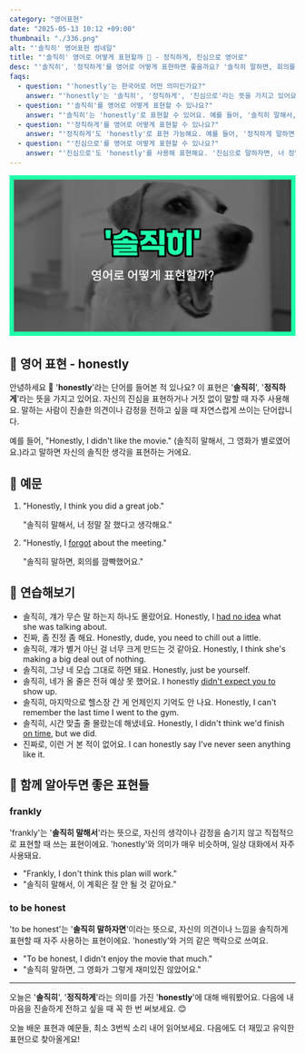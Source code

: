 ```yaml
---
category: "영어표현"
date: "2025-05-13 10:12 +09:00"
thumbnail: "./336.png"
alt: "'솔직히' 영어표현 썸네일"
title: "'솔직히' 영어로 어떻게 표현할까 🤫 - 정직하게, 진심으로 영어로"
desc: "'솔직히', '정직하게'를 영어로 어떻게 표현하면 좋을까요? '솔직히 말하면, 회의를 깜빡했어요.', '진심으로 말하자면, 너 정말 잘했어' 등을 영어로 표현하는 법을 배워봅시다. 다양한 예문을 통해서 연습하고 본인의 표현으로 만들어 보세요."
faqs:
  - question: "'honestly'는 한국어로 어떤 의미인가요?"
    answer: "'honestly'는 '솔직히', '정직하게', '진심으로'라는 뜻을 가지고 있어요. 자신의 진심이나 사실을 거짓 없이 말할 때 쓰는 표현이에요."
  - question: "'솔직히'를 영어로 어떻게 표현할 수 있나요?"
    answer: "'솔직히'는 'honestly'로 표현할 수 있어요. 예를 들어, '솔직히 말해서, 그 영화가 별로였어요.'는 'Honestly, I didn't like the movie.'로 말해요."
  - question: "'정직하게'를 영어로 어떻게 표현할 수 있나요?"
    answer: "'정직하게'도 'honestly'로 표현 가능해요. 예를 들어, '정직하게 말하면, 회의를 깜빡했어요.'는 'To be honest, I forgot about the meeting.'으로 표현해요."
  - question: "'진심으로'를 영어로 어떻게 표현할 수 있나요?"
    answer: "'진심으로'도 'honestly'를 사용해 표현해요. '진심으로 말하자면, 너 정말 잘했어.'는 'Honestly, I think you did a great job.'으로 말할 수 있어요."
---
```


!['솔직히' 영어표현 썸네일](./336.png)

## 🌟 영어 표현 - honestly

안녕하세요 👋 '**honestly**'라는 단어를 들어본 적 있나요? 이 표현은 '**솔직히**', '**정직하게**'라는 뜻을 가지고 있어요. 자신의 진심을 표현하거나 거짓 없이 말할 때 자주 사용해요. 말하는 사람이 진솔한 의견이나 감정을 전하고 싶을 때 자연스럽게 쓰이는 단어랍니다.

예를 들어, "Honestly, I didn't like the movie." (솔직히 말해서, 그 영화가 별로였어요.)라고 말하면 자신의 솔직한 생각을 표현하는 거에요.

## 📖 예문

1. "Honestly, I think you did a great job."

   "솔직히 말해서, 너 정말 잘 했다고 생각해요."

2. "Honestly, I [forgot](/blog/in-english/023.forget/) about the meeting."

   "솔직히 말하면, 회의를 깜빡했어요."

## 💬 연습해보기

<ul data-interactive-list>
  <li data-interactive-item>
    <span data-toggler>솔직히, 걔가 무슨 말 하는지 하나도 몰랐어요.</span>
    <span data-answer>Honestly, I <a href="/blog/in-english/187.have-no-idea/">had no idea</a> what she was talking about.</span>
  </li>
  <li data-interactive-item>
    <span data-toggler>진짜, 좀 진정 좀 해요.</span>
    <span data-answer>Honestly, dude, you need to chill out a little.</span>
  </li>
  <li data-interactive-item>
    <span data-toggler>솔직히, 걔가 별거 아닌 걸 너무 크게 만드는 것 같아요.</span>
    <span data-answer>Honestly, I think she's making a big deal out of nothing.</span>
  </li>
  <li data-interactive-item>
    <span data-toggler>솔직히, 그냥 네 모습 그대로 하면 돼요.</span>
    <span data-answer>Honestly, just be yourself.</span>
  </li>
  <li data-interactive-item>
    <span data-toggler>솔직히, 네가 올 줄은 전혀 예상 못 했어요.</span>
    <span data-answer>I honestly <a href="/blog/in-english/018.didn't-expect-to-do/">didn't expect you to</a> show up.</span>
  </li>
  <li data-interactive-item>
    <span data-toggler>솔직히, 마지막으로 헬스장 간 게 언제인지 기억도 안 나요.</span>
    <span data-answer>Honestly, I can't remember the last time I went to the gym.</span>
  </li>
  <li data-interactive-item>
    <span data-toggler>솔직히, 시간 맞출 줄 몰랐는데 해냈네요.</span>
    <span data-answer>Honestly, I didn't think we'd finish <a href="/blog/vocab-1/043.on-time/">on time</a>, but we did.</span>
  </li>
  <li data-interactive-item>
    <span data-toggler>진짜로, 이런 거 본 적이 없어요.</span>
    <span data-answer>I can honestly say I've never seen anything like it.</span>
  </li>
</ul>

## 🤝 함께 알아두면 좋은 표현들

### frankly

'frankly'는 '**솔직히 말해서**'라는 뜻으로, 자신의 생각이나 감정을 숨기지 않고 직접적으로 표현할 때 쓰는 표현이에요. 'honestly'와 의미가 매우 비슷하며, 일상 대화에서 자주 사용돼요.

- "Frankly, I don't think this plan will work."
- "솔직히 말해서, 이 계획은 잘 안 될 것 같아요."

### to be honest

'to be honest'는 '**솔직히 말하자면**'이라는 뜻으로, 자신의 의견이나 느낌을 솔직하게 표현할 때 자주 사용하는 표현이에요. 'honestly'와 거의 같은 맥락으로 쓰여요.

- "To be honest, I didn't enjoy the movie that much."
- "솔직히 말하면, 그 영화가 그렇게 재미있진 않았어요."

---

오늘은 '**솔직히**', '**정직하게**'라는 의미를 가진 '**honestly**'에 대해 배워봤어요. 다음에 내 마음을 진솔하게 전하고 싶을 때 꼭 한 번 써보세요. 😊

오늘 배운 표현과 예문들, 최소 3번씩 소리 내어 읽어보세요. 다음에도 더 재밌고 유익한 표현으로 찾아올게요!
